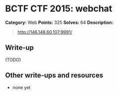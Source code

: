 # BCTF CTF 2015: webchat

**Category:** Web
**Points:** 325
**Solves:** 64
**Description:** 

> http://146.148.60.107:9991/

## Write-up

(TODO)

## Other write-ups and resources

* none yet